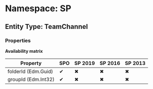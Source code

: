 # Namespace: SP
## Entity Type: TeamChannel

### Properties

**Availability matrix**

Property | SPO | SP 2019 | SP 2016 | SP 2013
----------|-----|---------|---------|--------
folderId (Edm.Guid) | ✔ | ✖ | ✖ | ✖
groupId (Edm.Int32) | ✔ | ✖ | ✖ | ✖


